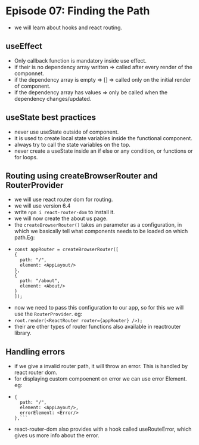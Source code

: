 # Episode 07: Finding the Path

- we will learn about hooks and react routing.

## useEffect

- Only callback function is mandatory inside use effect.
- if their is no dependency array written => called after every render of the componnet.
- if the dependency array is empty => [] => called only on the initial render of component.
- if the dependency array has values =>  only be called when the dependency changes/updated.

## useState best practices

- never use useState outside of component.
- it is used to create local state variables inside the functional component.
- always try to call the state variables on the top.
- never create a useState inside an if else or any condition, or functions or for loops.

## Routing using createBrowserRouter and RouterProvider

- we will use react router dom for routing.
- we will use version 6.4
- write `npm i react-router-dom` to install it.
- we will now create the about us page.
- the `createBrowserRouter()` takes an parameter as a configuration, in which we basically tell what components needs to be loaded on which path.Eg:
- ```
  const appRouter = createBrowserRouter([
  {
    path: "/",
    element: <AppLayout/>
  },
  {
    path: "/about",
    element: <About/>
  }
  ]);
  ```
- now we need to pass this configuration to our app, so for this we will use the `RouterProvider`. eg:
- `root.render(<ReactRouter router={appRouter} />);`
- their are other types of router functions also available in reactrouter library.

## Handling errors

- if we give a invalid router path, it will throw an error. This is handled by react router dom.
- for displaying custom compoenent on error we can use error Element. eg:
- ```
  {
    path: "/",
    element: <AppLayout/>,
    errorElement: <Error/>
  },```
- react-router-dom also provides with a hook called useRouteError, which gives us more info about the error.
